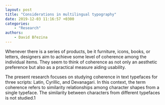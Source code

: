 ```yaml
---
layout: post
title: "Considerations in multilingual typography"
date: 2019-12-03 11:16:57 +0300
categories: 
    - "Research"
authors:
    - David Březina
---
```

Whenever there is a series of products, be it furniture, icons, books, or letters, designers aim to achieve some level of coherence among the individual items. They seem to think of coherence as not only an aesthetic preference but also as a practical measure aiding usability.

The present research focuses on studying coherence in text typefaces for three scripts: Latin, Cyrillic, and Devanagari. In this context, the term coherence refers to similarity relationships among character shapes from a single typeface. The similarity between characters from different typefaces is not studied.1